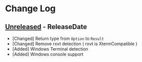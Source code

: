 # Change Log

## [Unreleased](https://github.com/dalance/termbg/compare/v0.1.0...Unreleased) - ReleaseDate

* [Changed] Return type from `Option` to `Result`
* [Changed] Remove rxvt detection ( rxvt is XtermCompatible )
* [Added] Windows Terminal detection
* [Added] Windows console support
